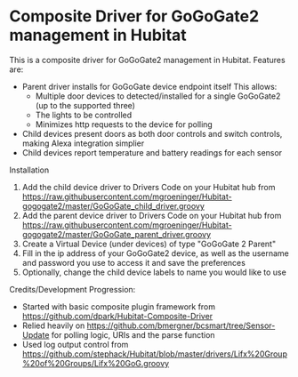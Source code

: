 Composite Driver for GoGoGate2 management in Hubitat
=======

This is a composite driver for GoGoGate2 management in Hubitat.  Features are:
* Parent driver installs for GoGoGate device endpoint itself  This allows:
    * Multiple door devices to detected/installed for a single GoGoGate2 (up to the supported three)
    * The lights to be controlled
    * Minimizes http requests to the device for polling
* Child devices present doors as both door controls and switch controls, making Alexa integration simplier
* Child devices report temperature and battery readings for each sensor

Installation
1. Add the child device driver to Drivers Code on your Hubitat hub from https://raw.githubusercontent.com/mgroeninger/Hubitat-gogogate2/master/GoGoGate_child_driver.groovy
2. Add the parent device driver to Drivers Code on your Hubitat hub from https://raw.githubusercontent.com/mgroeninger/Hubitat-gogogate2/master/GoGoGate_parent_driver.groovy
3. Create a Virtual Device (under devices) of type "GoGoGate 2 Parent"
4. Fill in the ip address of your GoGoGate2 device, as well as the username and password you use to access it and save the preferences
5. Optionally, change the child device labels to name you would like to use 

Credits/Development Progression:
* Started with basic composite plugin framework from https://github.com/dpark/Hubitat-Composite-Driver
* Relied heavily on https://github.com/bmergner/bcsmart/tree/Sensor-Update for polling logic, URIs and the parse function
* Used log output control from https://github.com/stephack/Hubitat/blob/master/drivers/Lifx%20Group%20of%20Groups/Lifx%20GoG.groovy
